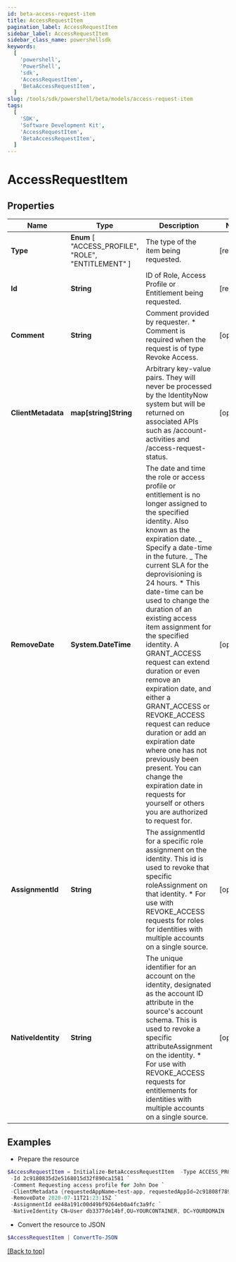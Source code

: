 ```yaml
---
id: beta-access-request-item
title: AccessRequestItem
pagination_label: AccessRequestItem
sidebar_label: AccessRequestItem
sidebar_class_name: powershellsdk
keywords:
  [
    'powershell',
    'PowerShell',
    'sdk',
    'AccessRequestItem',
    'BetaAccessRequestItem',
  ]
slug: /tools/sdk/powershell/beta/models/access-request-item
tags:
  [
    'SDK',
    'Software Development Kit',
    'AccessRequestItem',
    'BetaAccessRequestItem',
  ]
---
```


# AccessRequestItem

## Properties

| Name | Type | Description | Notes |
| --- | --- | --- | --- |
| **Type** | **Enum** [ "ACCESS_PROFILE", "ROLE", "ENTITLEMENT" ] | The type of the item being requested. | [required] |
| **Id** | **String** | ID of Role, Access Profile or Entitlement being requested. | [required] |
| **Comment** | **String** | Comment provided by requester. \* Comment is required when the request is of type Revoke Access. | [optional] |
| **ClientMetadata** | **map[string]String** | Arbitrary key-value pairs. They will never be processed by the IdentityNow system but will be returned on associated APIs such as /account-activities and /access-request-status. | [optional] |
| **RemoveDate** | **System.DateTime** | The date and time the role or access profile or entitlement is no longer assigned to the specified identity. Also known as the expiration date. _ Specify a date-time in the future. _ The current SLA for the deprovisioning is 24 hours. \* This date-time can be used to change the duration of an existing access item assignment for the specified identity. A GRANT_ACCESS request can extend duration or even remove an expiration date, and either a GRANT_ACCESS or REVOKE_ACCESS request can reduce duration or add an expiration date where one has not previously been present. You can change the expiration date in requests for yourself or others you are authorized to request for. | [optional] |
| **AssignmentId** | **String** | The assignmentId for a specific role assignment on the identity. This id is used to revoke that specific roleAssignment on that identity. \* For use with REVOKE_ACCESS requests for roles for identities with multiple accounts on a single source. | [optional] |
| **NativeIdentity** | **String** | The unique identifier for an account on the identity, designated as the account ID attribute in the source's account schema. This is used to revoke a specific attributeAssignment on the identity. \* For use with REVOKE_ACCESS requests for entitlements for identities with multiple accounts on a single source. | [optional] |

## Examples

- Prepare the resource

```powershell
$AccessRequestItem = Initialize-BetaAccessRequestItem  -Type ACCESS_PROFILE `
 -Id 2c9180835d2e5168015d32f890ca1581 `
 -Comment Requesting access profile for John Doe `
 -ClientMetadata {requestedAppName=test-app, requestedAppId=2c91808f7892918f0178b78da4a305a1} `
 -RemoveDate 2020-07-11T21:23:15Z `
 -AssignmentId ee48a191c00d49bf9264eb0a4fc3a9fc `
 -NativeIdentity CN=User db3377de14bf,OU=YOURCONTAINER, DC=YOURDOMAIN
```

- Convert the resource to JSON

```powershell
$AccessRequestItem | ConvertTo-JSON
```

[[Back to top]](#)
